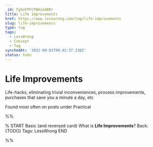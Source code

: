 ```yaml
---
_id: Tg9aFPFCPBHxGABRr
title: Life Improvements
href: https://www.lesswrong.com/tag/life-improvements
slug: life-improvements
type: tag
tags:
  - LessWrong
  - Concept
  - Tag
synchedAt: '2022-09-01T09:42:37.238Z'
status: todo
---
```


# Life Improvements

Life-hacks, eliminating trivial inconveniences, process improvements, purchases that save you a minute a day, etc

Found most often on posts under Practical


%%

% START
Basic (and reversed card)
What is **Life Improvements**?
Back: {TODO}
Tags: LessWrong
END
<!--ID: 1663156981749-->


%%
	
